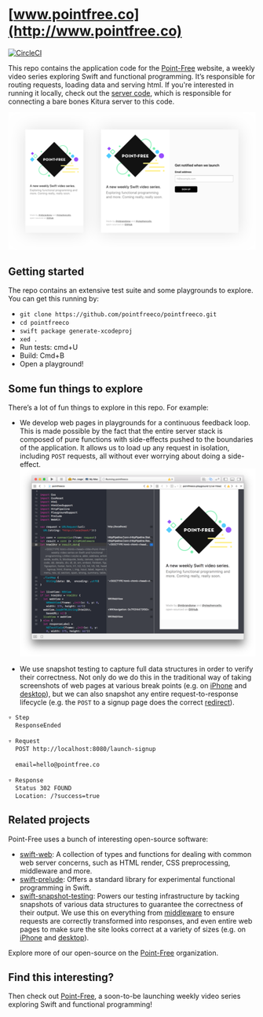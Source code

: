 # [www.pointfree.co](http://www.pointfree.co)

[![CircleCI](https://circleci.com/gh/pointfreeco/pointfreeco.svg?style=svg)](https://circleci.com/gh/pointfreeco/pointfreeco)

This repo contains the application code for the [Point-Free](http://www.pointfree.co) website, a weekly video series exploring Swift and functional programming. It’s responsible for routing requests, loading data and serving html. If you're interested in running it locally, check out the [server code](https://github.com/pointfreeco/pointfreeco-server), which is responsible for connecting a bare bones Kitura server to this code.

![Point-Free Homepage](.github/pointfreeco-announcement-homepage.png)

## Getting started

The repo contains an extensive test suite and some playgrounds to explore. You can get this running by:

* `git clone https://github.com/pointfreeco/pointfreeco.git`
* `cd pointfreeco`
* `swift package generate-xcodeproj`
* `xed .`
* Run tests: cmd+U
* Build: Cmd+B
* Open a playground!


## Some fun things to explore

There’s a lot of fun things to explore in this repo. For example:

* We develop web pages in playgrounds for a continuous feedback loop. This is made possible by the fact that the entire server stack is composed of pure functions with side-effects pushed to the boundaries of the application. It allows us to load up any request in isolation, including `POST` requests, all without ever worrying about doing a side-effect.
![Server side Swift in a playground](.github/pointfreeco-playgrounds.png)

*  We use snapshot testing to capture full data structures in order to verify their correctness. Not only do we do this in the traditional way of taking screenshots of web pages at various break points (e.g. on [iPhone](https://github.com/pointfreeco/pointfreeco/blob/fe09eae49835b603ee8083bdfdcee45b3fed81b0/Tests/PointFreeTests/__Snapshots__/LaunchSignupTests/testHome.3._375.0x667.0.png) and [desktop](https://github.com/pointfreeco/pointfreeco/blob/fe09eae49835b603ee8083bdfdcee45b3fed81b0/Tests/PointFreeTests/__Snapshots__/LaunchSignupTests/testHome.5._800.0x600.0.png)), but we can also snapshot any entire request-to-response lifecycle (e.g. the `POST` to a signup page does the correct [redirect](https://github.com/pointfreeco/pointfreeco/blob/fe09eae49835b603ee8083bdfdcee45b3fed81b0/Tests/PointFreeTests/__Snapshots__/LaunchSignupTests/testSignup.1.Conn.txt)).

```
▿ Step
  ResponseEnded

▿ Request
  POST http://localhost:8080/launch-signup

  email=hello@pointfree.co

▿ Response
  Status 302 FOUND
  Location: /?success=true
```

## Related projects

Point-Free uses a bunch of interesting open-source software:

* [swift-web](https://www.github.com/pointfreeco/swift-web): A collection of types and functions for dealing with common web server concerns, such as HTML render, CSS preprocessing, middleware and more.
* [swift-prelude](https://www.github.com/pointfreeco/swift-prelude): Offers a standard library for experimental functional programming in Swift.
* [swift-snapshot-testing](https://www.github.com/pointfreeco/swift-prelude): Powers our testing infrastructure by tacking snapshots of various data structures to guarantee the correctness of their output. We use this on everything from [middleware](https://github.com/pointfreeco/pointfreeco/blob/27f6eae212c1fea48da24b1f16a26043baaea4aa/Tests/PointFreeTests/__Snapshots__/LaunchSignupTests/testSignup.1.Conn.txt) to ensure requests are correctly transformed into responses, and even entire web pages to make sure the site looks correct at a variety of sizes (e.g. on [iPhone](https://github.com/pointfreeco/pointfreeco/blob/fe09eae49835b603ee8083bdfdcee45b3fed81b0/Tests/PointFreeTests/__Snapshots__/LaunchSignupTests/testHome.3._375.0x667.0.png) and [desktop](https://github.com/pointfreeco/pointfreeco/blob/fe09eae49835b603ee8083bdfdcee45b3fed81b0/Tests/PointFreeTests/__Snapshots__/LaunchSignupTests/testHome.5._800.0x600.0.png)).

Explore more of our open-source on the [Point-Free](https://www.github.com/pointfreeco) organization.

## Find this interesting?

Then check out [Point-Free](https://www.pointfree.co), a soon-to-be launching weekly video series exploring Swift and functional programming!
